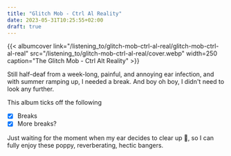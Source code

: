 ```yaml
---
title: "Glitch Mob - Ctrl Al Reality"
date: 2023-05-31T10:25:55+02:00
draft: true
---
```



{{< albumcover
    link="/listening_to/glitch-mob-ctrl-al-real/glitch-mob-ctrl-al-real"
    src="/listening_to/glitch-mob-ctrl-al-real/cover.webp"
    width=250
    caption="The Glitch Mob - Ctrl Alt Reality"
    >}}

Still half-deaf from a week-long, painful, and annoying ear infection, and with summer ramping up, I needed a break. And boy oh boy, I didn't need to look any further.

This album ticks off the following
- [x] Breaks
- [x] More breaks?

Just waiting for the moment when my ear decides to clear up 🫠, so I can fully enjoy these poppy, reverberating, hectic bangers.
